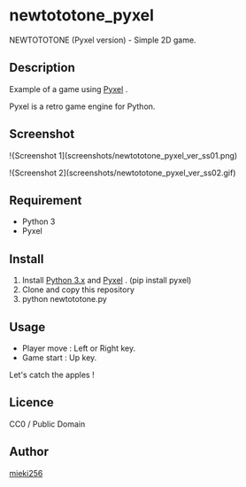 newtototone_pyxel
=================

NEWTOTOTONE (Pyxel version) - Simple 2D game.

Description
-----------

 Example of a game using [Pyxel](https://github.com/kitao/pyxel) .

Pyxel is a retro game engine for Python.

Screenshot
----------

!{Screenshot 1](screenshots/newtototone_pyxel_ver_ss01.png)

!{Screenshot 2](screenshots/newtototone_pyxel_ver_ss02.gif)

Requirement
-----------

* Python 3
* Pyxel

Install
-------

1. Install [Python 3.x](https://www.python.org/) and [Pyxel](https://github.com/kitao/pyxel) . (pip install pyxel)
2. Clone and copy this repository
3. python newtototone.py

Usage
-----

* Player move : Left or Right key.
* Game start : Up key.

Let's catch the apples !

Licence
-------

CC0 / Public Domain

Author
------

[mieki256](https://github.com/mieki256)
